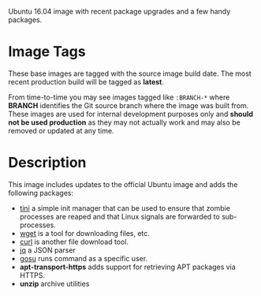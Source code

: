 Ubuntu 16.04 image with recent package upgrades and a few handy packages.

# Image Tags

These base images are tagged with the source image build date.  The most recent production build will be tagged as **latest**.

From time-to-time you may see images tagged like `:BRANCH-*` where **BRANCH** identifies the Git source branch where the image was built from.  These images are used for internal development purposes only and **should not be used production** as they may not actually work and may also be removed or updated at any time.

# Description

This image includes updates to the official Ubuntu image and adds the following packages:

* [tini](https://github.com/krallin/tini) a simple init manager that can be used to ensure that zombie processes are reaped and that Linux signals are forwarded to sub-processes.
* [wget](https://www.gnu.org/software/wget/) is a tool for downloading files, etc.
* [curl](https://curl.haxx.se/) is another file download tool.
* [jq](https://stedolan.github.io/jq/) a JSON parser
* [gosu](https://github.com/tianon/gosu) runs command as a specific user.
* **apt-transport-https** adds support for retrieving APT packages via HTTPS.
* **unzip** archive utilities
